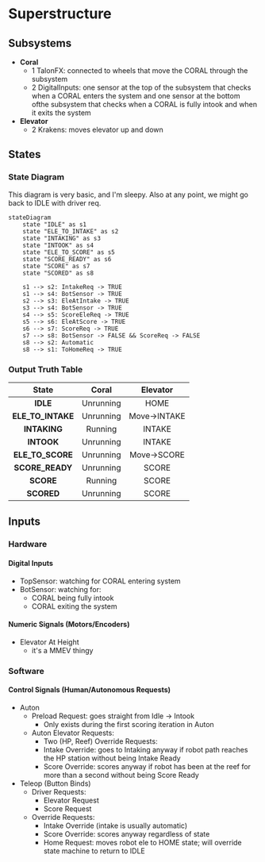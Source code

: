 # Superstructure

## Subsystems

-   **Coral**
    - 1 TalonFX: connected to wheels that move the CORAL through the subsystem
    - 2 DigitalInputs: one sensor at the top of the subsystem that checks when a CORAL enters the system and one sensor at the bottom ofthe subsystem that checks when a CORAL is fully intook and when it exits the system
-   **Elevator**
    -   2 Krakens: moves elevator up and down

## States

### State Diagram

This diagram is very basic, and I'm sleepy. Also at any point, we might go back to IDLE with driver req.

```mermaid
stateDiagram
    state "IDLE" as s1
    state "ELE_TO_INTAKE" as s2
    state "INTAKING" as s3
    state "INTOOK" as s4
    state "ELE_TO_SCORE" as s5
    state "SCORE_READY" as s6
    state "SCORE" as s7
    state "SCORED" as s8

    s1 --> s2: IntakeReq -> TRUE
    s1 --> s4: BotSensor -> TRUE
    s2 --> s3: EleAtIntake -> TRUE
    s3 --> s4: BotSensor -> TRUE
    s4 --> s5: ScoreEleReq -> TRUE
    s5 --> s6: EleAtScore -> TRUE
    s6 --> s7: ScoreReq -> TRUE
    s7 --> s8: BotSensor -> FALSE && ScoreReq -> FALSE
    s8 --> s2: Automatic
    s8 --> s1: ToHomeReq -> TRUE

```

### Output Truth Table

|    **State**     | **Coral** |**Elevator** |
| :--------------: | :-------: | :--------:  |
|     **IDLE**     | Unrunning |    HOME     |
|**ELE_TO_INTAKE** | Unrunning |Move->INTAKE |
|  **INTAKING**    | Running   | INTAKE      |
|  **INTOOK**      | Unrunning | INTAKE      |
|  **ELE_TO_SCORE**| Unrunning |Move->SCORE  |
| **SCORE_READY**  | Unrunning | SCORE       |
| **SCORE**        | Running   |  SCORE      |
| **SCORED**       | Unrunning | SCORE       |



## Inputs

### Hardware

#### Digital Inputs

- TopSensor: watching for CORAL entering system
- BotSensor: watching for:
    - CORAL being fully intook
    - CORAL exiting the system

#### Numeric Signals (Motors/Encoders)

-   Elevator At Height
    - it's a MMEV thingy

### Software

#### Control Signals (Human/Autonomous Requests)

- Auton
    - Preload Request: goes straight from Idle -> Intook
        - Only exists during the first scoring iteration in Auton
    - Auton Elevator Requests:
        - Two (HP, Reef)
    Override Requests:
        - Intake Override: goes to Intaking anyway if robot path reaches the HP station without being Intake Ready
        - Score Override: scores anyway if robot has been at the reef for more than a second without being Score Ready
- Teleop (Button Binds)
    - Driver Requests:
        - Elevator Request
        - Score Request
    - Override Requests:
        - Intake Override (intake is usually automatic)
        - Score Override: scores anyway regardless of state
        - Home Request: moves robot ele to HOME state; will override state machine to return to IDLE